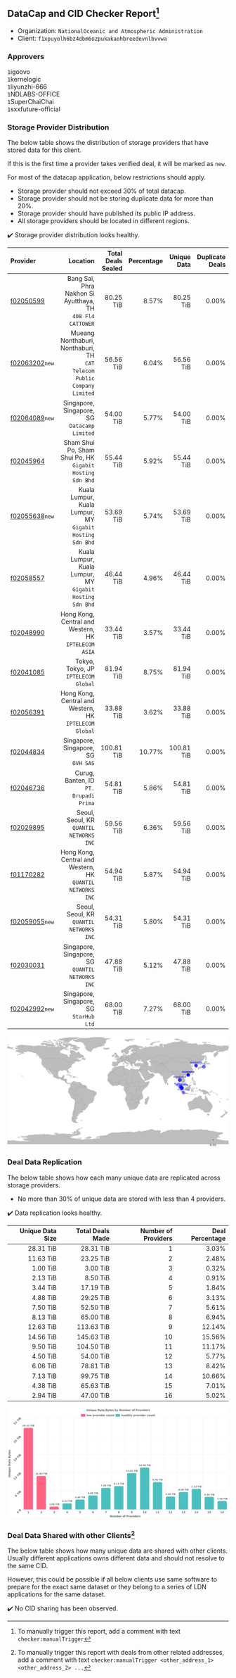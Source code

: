 ## DataCap and CID Checker Report[^1]
 - Organization: `NationalOceanic and Atmospheric Administration`
 - Client: `f1xpuyolh6bz4dbm6ozpukakaohbreedevnlbvvwa`
### Approvers
`1`igoovo<br/>`1`kernelogic<br/>`1`liyunzhi-666<br/>`1`NDLABS-OFFICE<br/>`1`SuperChaiChai<br/>`1`sxxfuture-official

### Storage Provider Distribution
The below table shows the distribution of storage providers that have stored data for this client.

If this is the first time a provider takes verified deal, it will be marked as `new`.

For most of the datacap application, below restrictions should apply.
 - Storage provider should not exceed 30% of total datacap.
 - Storage provider should not be storing duplicate data for more than 20%.
 - Storage provider should have published its public IP address.
 - All storage providers should be located in different regions.

✔️ Storage provider distribution looks healthy.

| Provider                                                    |                                                                   Location | Total Deals Sealed | Percentage | Unique Data | Duplicate Deals |
| :---------------------------------------------------------- | -------------------------------------------------------------------------: | -----------------: | ---------: | ----------: | --------------: |
| [f02050599](https://filfox.info/en/address/f02050599)       |              Bang Sai, Phra Nakhon Si Ayutthaya, TH<br/>`408 Fl4 CATTOWER` |          80.25 TiB |      8.57% |   80.25 TiB |           0.00% |
| [f02063202](https://filfox.info/en/address/f02063202)`new`  | Mueang Nonthaburi, Nonthaburi, TH<br/>`CAT Telecom Public Company Limited` |          56.56 TiB |      6.04% |   56.56 TiB |           0.00% |
| [f02064089](https://filfox.info/en/address/f02064089)`new`  |                            Singapore, Singapore, SG<br/>`Datacamp Limited` |          54.00 TiB |      5.77% |   54.00 TiB |           0.00% |
| [f02045964](https://filfox.info/en/address/f02045964)       |               Sham Shui Po, Sham Shui Po, HK<br/>`Gigabit Hosting Sdn Bhd` |          55.44 TiB |      5.92% |   55.44 TiB |           0.00% |
| [f02055638](https://filfox.info/en/address/f02055638)`new`  |               Kuala Lumpur, Kuala Lumpur, MY<br/>`Gigabit Hosting Sdn Bhd` |          53.69 TiB |      5.74% |   53.69 TiB |           0.00% |
| [f02058557](https://filfox.info/en/address/f02058557)       |               Kuala Lumpur, Kuala Lumpur, MY<br/>`Gigabit Hosting Sdn Bhd` |          46.44 TiB |      4.96% |   46.44 TiB |           0.00% |
| [f02048990](https://filfox.info/en/address/f02048990)       |                    Hong Kong, Central and Western, HK<br/>`IPTELECOM ASIA` |          33.44 TiB |      3.57% |   33.44 TiB |           0.00% |
| [f02041085](https://filfox.info/en/address/f02041085)       |                                    Tokyo, Tokyo, JP<br/>`IPTELECOM Global` |          81.94 TiB |      8.75% |   81.94 TiB |           0.00% |
| [f02056391](https://filfox.info/en/address/f02056391)       |                  Hong Kong, Central and Western, HK<br/>`IPTELECOM Global` |          33.88 TiB |      3.62% |   33.88 TiB |           0.00% |
| [f02044834](https://filfox.info/en/address/f02044834)       |                                     Singapore, Singapore, SG<br/>`OVH SAS` |         100.81 TiB |     10.77% |  100.81 TiB |           0.00% |
| [f02046736](https://filfox.info/en/address/f02046736)       |                                  Curug, Banten, ID<br/>`PT. Drupadi Prima` |          54.81 TiB |      5.86% |   54.81 TiB |           0.00% |
| [f02029895](https://filfox.info/en/address/f02029895)       |                                Seoul, Seoul, KR<br/>`QUANTIL NETWORKS INC` |          59.56 TiB |      6.36% |   59.56 TiB |           0.00% |
| [f01170282](https://filfox.info/en/address/f01170282)       |              Hong Kong, Central and Western, HK<br/>`QUANTIL NETWORKS INC` |          54.94 TiB |      5.87% |   54.94 TiB |           0.00% |
| [f02059055](https://filfox.info/en/address/f02059055)`new`  |                                Seoul, Seoul, KR<br/>`QUANTIL NETWORKS INC` |          54.31 TiB |      5.80% |   54.31 TiB |           0.00% |
| [f02030031](https://filfox.info/en/address/f02030031)       |                        Singapore, Singapore, SG<br/>`QUANTIL NETWORKS INC` |          47.88 TiB |      5.12% |   47.88 TiB |           0.00% |
| [f02042992](https://filfox.info/en/address/f02042992)`new`  |                                 Singapore, Singapore, SG<br/>`StarHub Ltd` |          68.00 TiB |      7.27% |   68.00 TiB |           0.00% |

<img src="https://raw.githubusercontent.com/data-preservation-programs/filplus-checker-assets/main/filecoin-project/filecoin-plus-large-datasets/issues/1651/1679776993285.png"/>

### Deal Data Replication
The below table shows how each many unique data are replicated across storage providers.

- No more than 30% of unique data are stored with less than 4 providers.

✔️ Data replication looks healthy.

| Unique Data Size | Total Deals Made | Number of Providers | Deal Percentage |
| ---------------: | ---------------: | ------------------: | --------------: |
|        28.31 TiB |        28.31 TiB |                   1 |           3.03% |
|        11.63 TiB |        23.25 TiB |                   2 |           2.48% |
|         1.00 TiB |         3.00 TiB |                   3 |           0.32% |
|         2.13 TiB |         8.50 TiB |                   4 |           0.91% |
|         3.44 TiB |        17.19 TiB |                   5 |           1.84% |
|         4.88 TiB |        29.25 TiB |                   6 |           3.13% |
|         7.50 TiB |        52.50 TiB |                   7 |           5.61% |
|         8.13 TiB |        65.00 TiB |                   8 |           6.94% |
|        12.63 TiB |       113.63 TiB |                   9 |          12.14% |
|        14.56 TiB |       145.63 TiB |                  10 |          15.56% |
|         9.50 TiB |       104.50 TiB |                  11 |          11.17% |
|         4.50 TiB |        54.00 TiB |                  12 |           5.77% |
|         6.06 TiB |        78.81 TiB |                  13 |           8.42% |
|         7.13 TiB |        99.75 TiB |                  14 |          10.66% |
|         4.38 TiB |        65.63 TiB |                  15 |           7.01% |
|         2.94 TiB |        47.00 TiB |                  16 |           5.02% |

<img src="https://raw.githubusercontent.com/data-preservation-programs/filplus-checker-assets/main/filecoin-project/filecoin-plus-large-datasets/issues/1651/1679776994421.png"/>

### Deal Data Shared with other Clients[^3]
The below table shows how many unique data are shared with other clients.
Usually different applications owns different data and should not resolve to the same CID.

However, this could be possible if all below clients use same software to prepare for the exact same dataset or they belong to a series of LDN applications for the same dataset.

✔️ No CID sharing has been observed.

[^1]: To manually trigger this report, add a comment with text `checker:manualTrigger`

[^2]: Deals from those addresses are combined into this report as they are specified with `checker:manualTrigger`

[^3]: To manually trigger this report with deals from other related addresses, add a comment with text `checker:manualTrigger <other_address_1> <other_address_2> ...`
